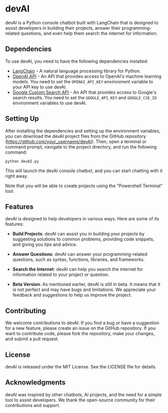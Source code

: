 # devAI

devAI is a Python console chatbot built with LangChain that is designed to assist developers in building their projects, answer their programming-related questions, and even help them search the internet for information.

## Dependencies

To use devAI, you need to have the following dependencies installed:

- [LangChain](https://github.com/langchain/langchain) - A natural language processing library for Python.
- [OpenAI API](https://beta.openai.com/) - An API that provides access to OpenAI's machine learning models. You need to set the `OPENAI_API_KEY` environment variable to your API key to use devAI.
- [Google Custom Search API](https://developers.google.com/custom-search/v1/overview) - An API that provides access to Google's search results. You need to set the `GOOGLE_API_KEY` and `GOOGLE_CSE_ID` environment variables to use devAI.

## Setting Up

After installing the dependencies and setting up the environment variables, you can download the devAI project files from the GitHub repository (https://github.com/your_username/devAI). Then, open a terminal or command prompt, navigate to the project directory, and run the following command:

```
python devAI.py
```

This will launch the devAI console chatbot, and you can start chatting with it right away.

Note that you will be able to create projects using the "Powershell Terminal" tool.

## Features

devAI is designed to help developers in various ways. Here are some of its features:

- **Build Projects**: devAI can assist you in building your projects by suggesting solutions to common problems, providing code snippets, and giving you tips and advice.

- **Answer Questions**: devAI can answer your programming-related questions, such as syntax, functions, libraries, and frameworks.

- **Search the Internet**: devAI can help you search the internet for information related to your project or question.

- **Beta Version**: As mentioned earlier, devAI is still in beta. It means that it is not perfect and may have bugs and limitations. We appreciate your feedback and suggestions to help us improve the project.

## Contributing

We welcome contributions to devAI. If you find a bug or have a suggestion for a new feature, please create an issue on the GitHub repository. If you want to contribute code, please fork the repository, make your changes, and submit a pull request.

## License

devAI is released under the MIT License. See the LICENSE file for details.

## Acknowledgments

devAI was inspired by other chatbots, AI projects, and the need for a simple tool to assist developers. We thank the open-source community for their contributions and support.
